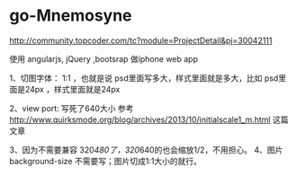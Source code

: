 go-Mnemosyne
============
http://community.topcoder.com/tc?module=ProjectDetail&pj=30042111

使用 angularjs, jQuery ,bootsrap 做iphone web app

1、切图字体： 1:1 ，也就是说 psd里面写多大，样式里面就是多大，比如 psd里面是24px ，样式里面就是24px

2、view port: 写死了640大小
<meta name="viewport" content="width=640,user-scalable=no,initial-scale=1,minimum-scale=1,maximum-scale=1"/>
参考 http://www.quirksmode.org/blog/archives/2013/10/initialscale1_m.html 这篇文章

3、因为不需要兼容 320*480了，320*640的也会缩放1/2，不用担心。
4、图片background-size 不需要写；图片切成1:1大小的就行。






